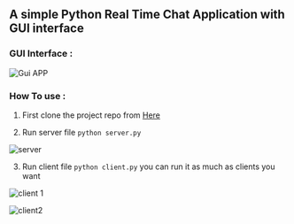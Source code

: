  
A simple Python Real Time Chat Application with GUI interface 
-
### GUI Interface : 

![Gui APP](https://i.ibb.co/vdvnyJn/cl1.png)

### How To use : 

 1. First clone the project repo from [Here](https://github.com/GANESH-PY/chatting_Application.git) 
 
 2. Run server file `python server.py`
    
![server](https://i.ibb.co/kSkn8jS/server.png)
 
 3. Run client file  `python client.py` you can run it as much as clients you want
	
![client 1](https://i.ibb.co/y8MwTwL/cl3.png)

![client2](https://i.ibb.co/MNhHMsv/client2.png)




  

	 

  

